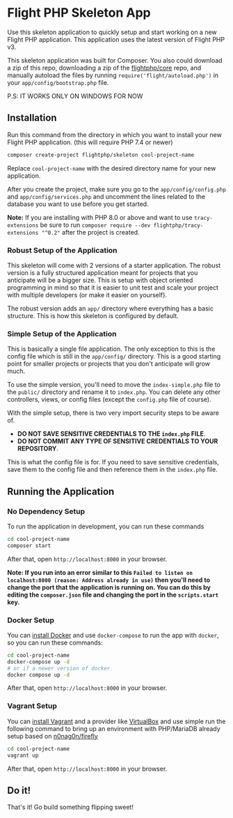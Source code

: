 # Flight PHP Skeleton App

Use this skeleton application to quickly setup and start working on a new Flight PHP application. This application uses the latest version of Flight PHP v3.

This skeleton application was built for Composer. You also could download a zip of this repo, downloading a zip of the [flightphp/core](https://github.com/flightphp/core) repo, and manually autoload the files by running `require('flight/autoload.php')` in your `app/config/bootstrap.php` file.

P.S: IT WORKS ONLY ON WINDOWS FOR NOW

## Installation

Run this command from the directory in which you want to install your new Flight PHP application. (this will require PHP 7.4 or newer)

```bash
composer create-project flightphp/skeleton cool-project-name
```

Replace `cool-project-name` with the desired directory name for your new application.

After you create the project, make sure you go to the `app/config/config.php` and `app/config/services.php` and uncomment the lines related to the database you want to use before you get started.

**Note:** If you are installing with PHP 8.0 or above and want to use `tracy-extensions` be sure to run `composer require --dev flightphp/tracy-extensions "^0.2"` after the project is created.

### Robust Setup of the Application

This skeleton will come with 2 versions of a starter application. The robust version is a fully structured application meant for projects that you anticipate will be a bigger size. This is setup with object oriented programming in mind so that it is easier to unit test and scale your project with multiple developers (or make it easier on yourself).

The robust version adds an `app/` directory where everything has a basic structure. This is how this skeleton is configured by default.

### Simple Setup of the Application

This is basically a single file application. The only exception to this is the config file which is still in the `app/config/` directory. This is a good starting point for smaller projects or projects that you don't anticipate will grow much.

To use the simple version, you'll need to move the `index-simple.php` file to the `public/` directory and rename it to `index.php`. You can delete any other controllers, views, or config files (except the `config.php` file of course).

With the simple setup, there is two very import security steps to be aware of. 
- **DO NOT SAVE SENSITIVE CREDENTIALS TO THE `index.php` FILE**. 
- **DO NOT COMMIT ANY TYPE OF SENSITIVE CREDENTIALS TO YOUR REPOSITORY**.

This is what the config file is for. If you need to save sensitive credentials, save them to the config file and then reference them in the `index.php` file.

## Running the Application

### No Dependency Setup

To run the application in development, you can run these commands 

```bash
cd cool-project-name
composer start
```

After that, open `http://localhost:8000` in your browser.

__Note: If you run into an error similar to this `Failed to listen on localhost:8000 (reason: Address already in use)` then you'll need to change the port that the application is running on. You can do this by editing the `composer.json` file and changing the port in the `scripts.start` key.__

### Docker Setup

You can [install Docker](https://docs.docker.com/engine/install/) and use `docker-compose` to run the app with `docker`, so you can run these commands:
```bash
cd cool-project-name
docker-compose up -d
# or if a newer version of docker
docker compose up -d
```
After that, open `http://localhost:8000` in your browser.

### Vagrant Setup
You can [install Vagrant](https://vagrantup.com/download) and a provider like [VirtualBox](https://www.virtualbox.org/wiki/Downloads) and use simple run the following command to bring up an environment with PHP/MariaDB already setup based on [n0nag0n/firefly](https://github.com/n0nag0n/firefly)

```bash
cd cool-project-name
vagrant up
```

After that, open `http://localhost:8000` in your browser.

## Do it!
That's it! Go build something flipping sweet!
